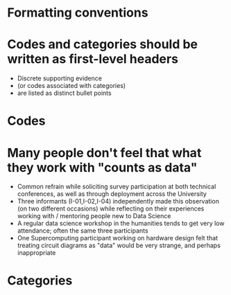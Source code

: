 Formatting conventions
======================

# Codes and categories should be written as first-level headers
- Discrete supporting evidence
- (or codes associated with categories)
- are listed as distinct bullet points

Codes
=====

# Many people don't feel that what they work with "counts as data"
- Common refrain while soliciting survey participation at both technical conferences, as well as through
  deployment across the University
- Three informants (I-01,I-02,I-04) independently made this observation (on two different occasions) while
  reflecting on their experiences working with / mentoring people new to Data Science
- A regular data science workshop in the humanities tends to get very low attendance; often the same three
  participants
- One Supercomputing participant working on hardware design felt that treating circuit diagrams as "data"
  would be very strange, and perhaps inappropriate

Categories
==========
